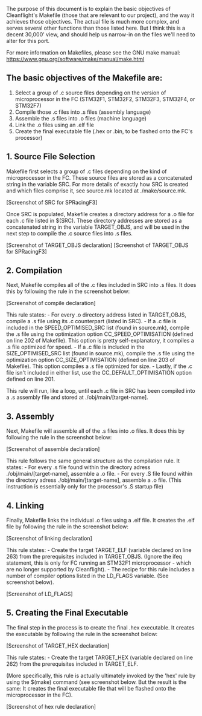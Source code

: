 The purpose of this document is to explain the basic objectives of Cleanflight's Makefile (those that are relevant to our project), and the way it achieves those objectives. The actual file is much more complex, and serves several other functions than those listed here. But I think this is a decent 30,000' view, and should help us narrow-in on the files we'll need to alter for this port.

For more information on Makefiles, please see the GNU make manual: https://www.gnu.org/software/make/manual/make.html


## The basic objectives of the Makefile are:

1. Select a group of .c source files depending on the version of microprocessor in the FC (STM32F1, STM32F2, STM32F3, STM32F4, or STM32F7)
2. Compile those .c files into .s files (assembly language)
3. Assemble the .s files into .o files (machine language)
4. Link the .o files using an .elf file
5. Create the final executable file (.hex or .bin, to be flashed onto the FC's processor)

## 1. Source File Selection

Makefile first selects a group of .c files depending on the kind of microprocessor in the FC. These source files are stored as a concatenated string in the variable SRC. For more details of exactly how SRC is created and which files comprise it, see source.mk located at ./make/source.mk.

[Screenshot of SRC for SPRacingF3]

Once SRC is populated, Makefile creates a directory address for a .o file for each .c file listed in $(SRC). These directory addresses are stored as a concatenated string in the variable TARGET_OBJS, and will be used in the next step to compile the .c source files into .s files.

[Screenshot of TARGET_OBJS declaration]
[Screenshot of TARGET_OBJS for SPRacingF3]

## 2. Compilation

Next, Makefile compiles all of the .c files included in SRC into .s files. It does this by following the rule in the screenshot below:

[Screenshot of compile declaration]

This rule states: 
	- For every .o directory address listed in TARGET_OBJS, compile a .s file using its .c counterpart (listed in SRC).
	- If a .c file is included in the SPEED_OPTIMISED_SRC list (found in source.mk), compile the .s file using the optimization option CC_SPEED_OPTIMISATION (defined on line 202 of Makefile). This option is pretty self-explanatory, it compiles a .s file optimized for speed.
	- If a .c file is included in the SIZE_OPTIMISED_SRC list (found in source.mk), compile the .s file using the optimization option CC_SIZE_OPTIMISATION (defined on line 203 of Makefile). This option compiles a .s file optimized for size.
	- Lastly, if the .c file isn't included in either list, use the CC_DEFAULT_OPTIMISATION option defined on line 201.

This rule will run, like a loop, until each .c file in SRC has been compiled into a .s assembly file and stored at ./obj/main/[target-name].

## 3. Assembly

Next, Makefile will assemble all of the .s files into .o files. It does this by following the rule in the screenshot below:

[Screenshot of assemble declaration]

This rule follows the same general structure as the compilation rule. It states:
	- For every .s file found within the directory adress ./obj/main/[target-name], assemble a .o file.
	- For every .S file found within the directory adress ./obj/main/[target-name], assemble a .o file. (This instruction is essentially only for the processor's .S startup file)

## 4. Linking

Finally, Makefile links the individual .o files using a .elf file. It creates the .elf file by following the rule in the screenshot below:

[Screenshot of linking declaration]

This rule states:
	- Create the target TARGET_ELF (variable declared on line 263) from the prerequisites included in TARGET_OBJS. (Ignore the ifeq statement, this is only for FC running an STM32F1 microprocessor - which are no longer supported by Cleanflight).
	- The recipe for this rule includes a number of compiler options listed in the LD_FLAGS variable. (See screenshot below).
	
[Screenshot of LD_FLAGS]

## 5. Creating the Final Executable

The final step in the process is to create the final .hex executable. It creates the executable by following the rule in the screenshot below:

[Screenshot of TARGET_HEX declaration]

This rule states:
	- Create the target TARGET_HEX (variable declared on line 262) from the prerequisites included in TARGET_ELF.

(More specifically, this rule is actually ultimately invoked by the 'hex' rule by using the $(make) command (see screenshot below. But the result is the same: It creates the final executable file that will be flashed onto the microprocessor in the FC).

[Screenshot of hex rule declaration]
